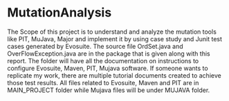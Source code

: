 # MutationAnalysis
The Scope of this project is to understand and analyze the mutation tools like PIT, MuJava, Major and implement it by using case study and Junit test cases generated by Evosuite.
The source file OrdSet.java and OverFlowException.java are in the package that is given along with this report. The folder will have all the documentation on instructions to configure Evosuite, Maven, PIT, Mujava software. If someone wants to replicate my work, there are multiple tutorial documents created to achieve those test results. All files related to Evosuite, Maven and PIT are in MAIN_PROJECT folder while Mujava files will be under MUJAVA folder.
